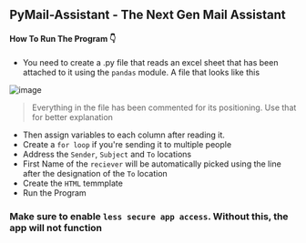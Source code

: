 ## PyMail-Assistant - The Next Gen Mail Assistant

#### How To Run The Program 👇
- You need to create a .py file that reads an excel sheet that has been attached to it using the `pandas` module. A file that looks like this

![image](https://user-images.githubusercontent.com/70736942/119271576-bdd82800-bc1f-11eb-9b9e-20e035d982be.png)

> Everything in the file has been commented for its positioning. Use that for better explanation

- Then assign variables to each column after reading it.
- Create a `for loop` if you're sending it to multiple people
- Address the `Sender`, `Subject` and `To` locations
- First Name of the `reciever` will be automatically picked using the line after the designation of the `To` location
- Create the `HTML` temmplate
- Run the Program

### Make sure to enable `less secure app access`. Without this, the app will not function

